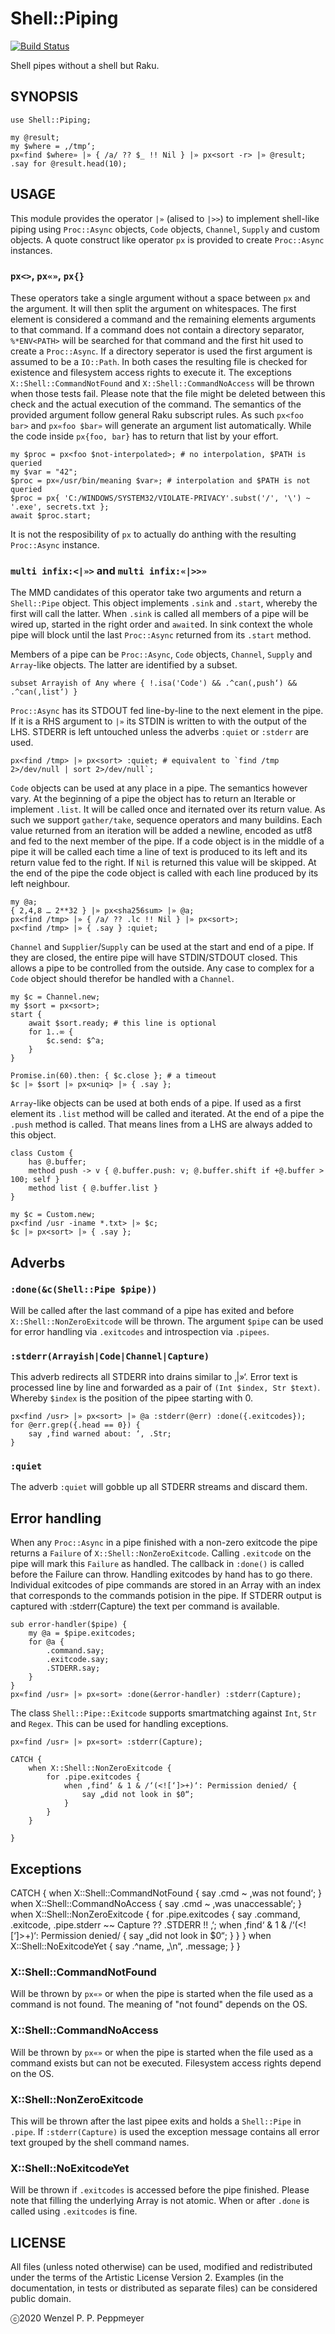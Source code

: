 # Shell::Piping

[![Build Status](https://travis-ci.org/gfldex/raku-shell-piping.svg?branch=master)](https://travis-ci.org/gfldex/raku-shell-piping)

Shell pipes without a shell but Raku.

## SYNOPSIS

```
use Shell::Piping;

my @result;
my $where = ‚/tmp‘;
px«find $where» |» { /a/ ?? $_ !! Nil } |» px<sort -r> |» @result;
.say for @result.head(10);
```

## USAGE

This module provides the operator `|»` (alised to `|>>`) to implement shell-like
piping using `Proc::Async` objects, `Code` objects, `Channel`, `Supply` and
custom objects. A quote construct like operator `px` is provided to create
`Proc::Async` instances.

### `px<>`, `px«»`, `px{}`

These operators take a single argument without a space between `px` and the
argument. It will then split the argument on whitespaces. The first element is
considered a command and the remaining elements arguments to that command.
If a command does not contain a directory separator, `%*ENV<PATH>` will be searched
for that command and the first hit used to create a `Proc::Async`. If a
directory seperator is used the first argument is assumed to be a `IO::Path`.
In both cases the resulting file is checked for existence and filesystem access
rights to execute it. The exceptions `X::Shell::CommandNotFound` and
`X::Shell::CommandNoAccess` will be thrown when those tests fail. Please note
that the file might be deleted between this check and the actual execution of
the command. The semantics of the provided argument follow general Raku
subscript rules. As such `px<foo bar>` and `px«foo $bar»` will generate an
argument list automatically. While the code inside `px{foo, bar}` has to return
that list by your effort.

```
my $proc = px<foo $not-interpolated>; # no interpolation, $PATH is queried
my $var = "42";
$proc = px«/usr/bin/meaning $var»; # interpolation and $PATH is not queried
$proc = px{ 'C:/WINDOWS/SYSTEM32/VIOLATE-PRIVACY'.subst('/', '\') ~ '.exe', secrets.txt };
await $proc.start;
```

It is not the resposibility of `px` to actually do anthing with the resulting
`Proc::Async` instance.

### `multi infix:<|»>` and `multi infix:«|>>»`

The MMD candidates of this operator take two arguments and return a
`Shell::Pipe` object. This object implements `.sink` and `.start`, whereby the
first will call the latter. When `.sink` is called all members of a pipe will
be wired up, started in the right order and `await`ed. In sink context the
whole pipe will block until the last `Proc::Async` returned from its `.start`
method.

Members of a pipe can be `Proc::Async`, `Code` objects, `Channel`, `Supply` and `Array`-like
objects. The latter are identified by a subset.

```
subset Arrayish of Any where { !.isa('Code') && .^can(‚push‘) && .^can(‚list‘) }
```

`Proc::Async` has its STDOUT fed line-by-line to the next element in the pipe.
If it is a RHS argument to `|»` its STDIN is written to with the output of the
LHS. STDERR is left untouched unless the adverbs `:quiet` or `:stderr` are used.

```
px<find /tmp> |» px<sort> :quiet; # equivalent to `find /tmp 2>/dev/null | sort 2>/dev/null`;
```

`Code` objects can be used at any place in a pipe. The semantics however vary.
At the beginning of a pipe the object has to return an Iterable or implement
`.list`. It will be called once and iternated over its return value. As such we
support `gather/take`, sequence operators and many buildins. Each value returned
from an iteration will be added a newline, encoded as utf8 and fed to the next
member of the pipe. If a code object is in the middle of a pipe it will be
called each time a line of text is produced to its left and its return value
fed to the right. If `Nil` is returned this value will be skipped. At the end
of the pipe the code object is called with each line produced by its left
neighbour.

```
my @a;
{ 2,4,8 … 2**32 } |» px<sha256sum> |» @a;
px<find /tmp> |» { /a/ ?? .lc !! Nil } |» px<sort>;
px<find /tmp> |» { .say } :quiet;
```

`Channel` and `Supplier`/`Supply` can be used at the start and end of a pipe.
If they are closed, the entire pipe will have STDIN/STDOUT closed. This allows
a pipe to be controlled from the outside. Any case to complex for a `Code`
object should therefor be handled with a `Channel`.

```
my $c = Channel.new;
my $sort = px<sort>;
start {
    await $sort.ready; # this line is optional
    for 1..∞ {
        $c.send: $^a;
    }
}

Promise.in(60).then: { $c.close }; # a timeout
$c |» $sort |» px<uniq> |» { .say };
```

`Array`-like objects can be used at both ends of a pipe. If used as a first
element its `.list` method will be called and iterated. At the end of a pipe
the `.push` method is called. That means lines from a LHS are always added to
this object.

```
class Custom {
    has @.buffer;
    method push -> v { @.buffer.push: v; @.buffer.shift if +@.buffer > 100; self }
    method list { @.buffer.list }
}

my $c = Custom.new;
px<find /usr -iname *.txt> |» $c;
$c |» px<sort> |» { .say };
```

## Adverbs

### `:done(&c(Shell::Pipe $pipe))`

Will be called after the last command of a pipe has exited and before
`X::Shell::NonZeroExitcode` will be thrown. The argument `$pipe` can be used
for error handling via `.exitcodes` and introspection via `.pipees`.

### `:stderr(Arrayish|Code|Channel|Capture)`

This adverb redirects all STDERR into drains similar to ‚|»‘. Error text is
processed line by line and forwarded as a pair of `(Int $index, Str $text)`.
Whereby `$index` is the position of the pipee starting with 0.

```
px<find /usr> |» px<sort> |» @a :stderr(@err) :done({.exitcodes});
for @err.grep({.head == 0}) {
    say ‚find warned about: ‘, .Str;
}
```

### `:quiet`

The adverb `:quiet` will gobble up all STDERR streams and discard them.

## Error handling

When any `Proc::Async` in a pipe finished with a non-zero exitcode the pipe
returns a `Failure` of `X::Shell::NonZeroExitcode`. Calling `.exitcode` on the
pipe will mark this `Failure` as handled. The callback in `:done()` is called
before the Failure can throw. Handling exitcodes by hand has to go there.
Individual exitcodes of pipe commands are stored in an Array with an index that
corresponds to the commands potision in the pipe. If STDERR output is captured
with :stderr(Capture) the text per command is available. 

```
sub error-handler($pipe) {
    my @a = $pipe.exitcodes;
    for @a {
        .command.say;
        .exitcode.say;
        .STDERR.say;
    }
}
px«find /usr» |» px«sort» :done(&error-handler) :stderr(Capture);
```

The class `Shell::Pipe::Exitcode` supports smartmatching against `Int`, `Str`
and `Regex`. This can be used for handling exceptions.

```
px«find /usr» |» px«sort» :stderr(Capture);

CATCH {
    when X::Shell::NonZeroExitcode { 
        for .pipe.exitcodes {
            when ‚find‘ & 1 & /‘(<![‘]>+)‘: Permission denied/ {
                say „did not look in $0“;
            }
        }
    }

}
```

## Exceptions

CATCH {
    when X::Shell::CommandNotFound {
        say .cmd ~ ‚was not found‘;
    }
    when X::Shell::CommandNoAccess {
        say .cmd ~ ‚was unaccessable‘;
    }
    when X::Shell::NonZeroExitcode {
        for .pipe.exitcodes {
            say .command, .exitcode, .pipe.stderr ~~ Capture ?? .STDERR !! ‚‘;
            when ‚find‘ & 1 & /‘(<![‘]>+)‘: Permission denied/ {
                say „did not look in $0“;
            }
        }
    }
    when X::Shell::NoExitcodeYet {
        say .^name, „\n“, .message;
    }
}

### X::Shell::CommandNotFound

Will be thrown by `px«»` or when the pipe is started when the file used as a
command is not found. The meaning of "not found" depends on the OS.

### X::Shell::CommandNoAccess

Will be thrown by `px«»` or when the pipe is started when the file used as a
command exists but can not be executed. Filesystem access rights depend on the
OS.

### X::Shell::NonZeroExitcode

This will be thrown after the last pipee exits and holds a `Shell::Pipe` in
`.pipe`. If `:stderr(Capture)` is used the exception message contains all error
text grouped by the shell command names.

### X::Shell::NoExitcodeYet

Will be thrown if `.exitcodes` is accessed before the pipe finished. Please
note that filling the underlying Array is not atomic. When or after `.done` is
called using `.exitcodes` is fine.

## LICENSE

All files (unless noted otherwise) can be used, modified and redistributed
under the terms of the Artistic License Version 2. Examples (in the
documentation, in tests or distributed as separate files) can be considered
public domain.

ⓒ2020 Wenzel P. P. Peppmeyer
